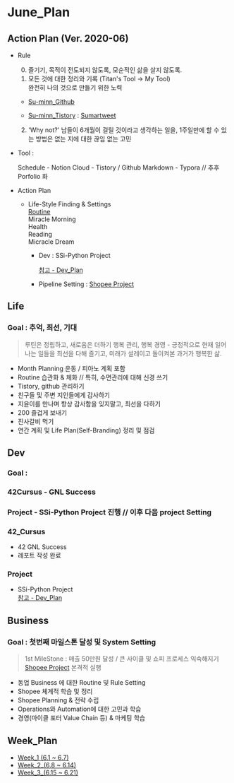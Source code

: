 



# June_Plan





## Action Plan (Ver. 2020-06)



- Rule

  0) 즐기기, 목적이 전도되지 않도록, 모순적인 삶을 살지 않도록.  
  1) 모든 것에 대한 정리와 기록 (Titan's Tool -> My Tool)  
  완전히 나의 것으로 만들기 위한 노력

  - [Su-minn_Github](https://github.com/Su-minn)

  - [Su-minn_Tistory](https://sumartweet.tistory.com/) : [Sumartweet](https://sumartweet.tistory.com/)

  2) 'Why not?'
  남들이 6개월이 걸릴 것이라고 생각하는 일을, 1주일만에 할 수 있는 방법은 없는 지에 대한 끊임 없는 고민



- Tool : 

  Schedule - Notion
  Cloud - Tistory / Github
  Markdown - Typora
  // 추후 Porfolio 화

  

- Action Plan

  - Life-Style Finding & Settings  
    [Routine](/Users/sjeon/Desktop/For_min/Plan/Routine.md)  
    	Miracle Morning  
    	Health  
    	Reading  
    	Micracle Dream    

    - Dev
      : SSi-Python Project

      [참고 - Dev_Plan](/Users/sjeon/Desktop/For_min/Dev_Place/Dev_plan.md)

      

    - Pipeline Setting
      : [Shopee Project](/Users/sjeon/Desktop/Online_Business/Shopee/Doc/Shopee_Business_Management.md)





## Life



### Goal : 추억, 최선, 기대

> 루틴은 정립하고, 새로움은 더하기
> 행복 관리, 행복 경영 - 긍정적으로 현재 일어나는 일들을 최선을 다해 즐기고, 미래가 설레이고 돌이켜본 과거가 행복한 삶.



- Month Planning
  운동 / 피아노 계획 포함
- Routine 습관화 & 체화 // 특히, 수면관리에 대해 신경 쓰기
- Tistory, github 관리하기
- 친구들 및 주변 지인들에게 감사하기
- 지윤이를 만나며 항상 감사함을 잊지말고, 최선을 다하기
- 200 즐겁게 보내기
- 진사갈비 먹기
- 연간 계획 및 Life Plan(Self-Branding) 정리 및 점검



## Dev



### Goal : 

### 42Cursus - GNL Success

### Project - SSi-Python Project 진행 // 이후 다음 project Setting

###  

### 42_Cursus

- 42 GNL Success
- 레포트 작성 완료
  

### Project

- SSi-Python Project  
  [참고 - Dev_Plan](/Users/sjeon/Desktop/For_min/Dev_Place/Dev_plan.md)

  



## Business



### Goal : 첫번째 마일스톤 달성 및 System Setting

> 1st MileStone : 매출 50만원 달성 / 큰 사이클 및 쇼피 프로세스 익숙해지기
> [Shopee Project](/Users/sjeon/Desktop/Online_Business/Shopee/Shopee_Study/Shopee_Business_Management.md) 본격적 실행



- 동업 Business 에 대한 Routine 및 Rule Setting
- Shopee 체계적 학습 및 정리
- Shopee Planning & 전략 수립
- Operations와 Automation에 대한 고민과 학습
- 경영(마이클 포터 Value Chain 등) & 마케팅 학습



## Week_Plan



- [Week_1 (6.1 ~ 6.7)](/Users/sjeon/Desktop/For_min/Plan/2020/June/Week_1(6.1~7)/week_1_plan.md)
- [Week_2_(6.8 ~ 6.14)](/Users/sjeon/Desktop/For_min/Plan/2020/June/Week_2(6.8~14)/week_2_plan.md)
- [Week_3_(6.15 ~ 6.21)](/Users/sjeon/Desktop/For_min/Plan/2020/June/Week_3(6.15~21)/week_3_plan.md)

